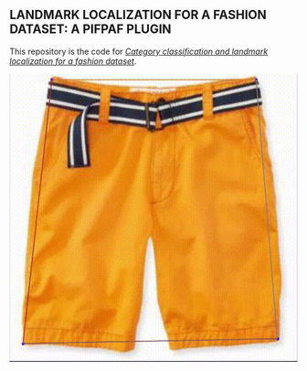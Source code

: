 ## LANDMARK LOCALIZATION FOR A FASHION DATASET: A PIFPAF PLUGIN

This repository is the code for [*Category classification and landmark localization for a fashion dataset*](https://drive.google.com/drive/folders/1jqvd6CmmyKQaodJAdwPNVwH92M9YC9tg?usp=sharing).

![Alt Text](visualizations/clothing_landmark.gif)